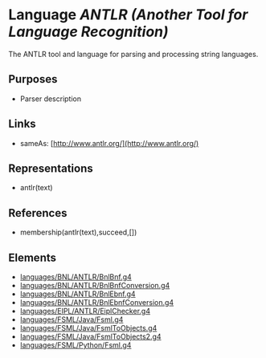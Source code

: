 # Language _ANTLR (Another Tool for Language Recognition)_
The ANTLR tool and language for parsing and processing string languages.

## Purposes
* Parser description

## Links
* sameAs: [http://www.antlr.org/](http://www.antlr.org/)

## Representations
* antlr(text)

## References
* membership(antlr(text),succeed,[])

## Elements
* [languages/BNL/ANTLR/BnlBnf.g4](../../languages/BNL/ANTLR/BnlBnf.g4)
* [languages/BNL/ANTLR/BnlBnfConversion.g4](../../languages/BNL/ANTLR/BnlBnfConversion.g4)
* [languages/BNL/ANTLR/BnlEbnf.g4](../../languages/BNL/ANTLR/BnlEbnf.g4)
* [languages/BNL/ANTLR/BnlEbnfConversion.g4](../../languages/BNL/ANTLR/BnlEbnfConversion.g4)
* [languages/EIPL/ANTLR/EiplChecker.g4](../../languages/EIPL/ANTLR/EiplChecker.g4)
* [languages/FSML/Java/Fsml.g4](../../languages/FSML/Java/Fsml.g4)
* [languages/FSML/Java/FsmlToObjects.g4](../../languages/FSML/Java/FsmlToObjects.g4)
* [languages/FSML/Java/FsmlToObjects2.g4](../../languages/FSML/Java/FsmlToObjects2.g4)
* [languages/FSML/Python/Fsml.g4](../../languages/FSML/Python/Fsml.g4)
